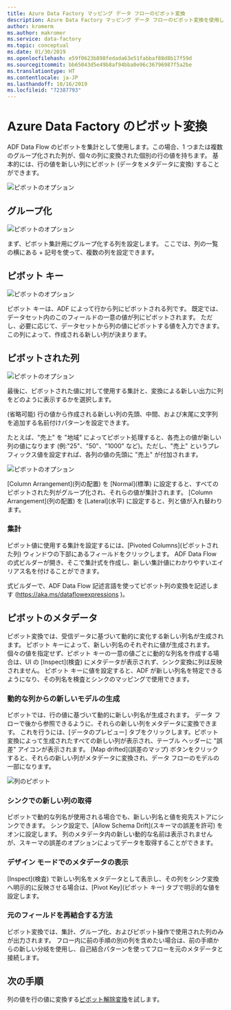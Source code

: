 ```yaml
---
title: Azure Data Factory マッピング データ フローのピボット変換
description: Azure Data Factory マッピング データ フローのピボット変換を使用した行から列へのデータのピボット
author: kromerm
ms.author: makromer
ms.service: data-factory
ms.topic: conceptual
ms.date: 01/30/2019
ms.openlocfilehash: e59f0623b898fedada63e51fabbaf88d8b17f59d
ms.sourcegitcommit: bb65043d5e49b8af94bba0e96c36796987f5a2be
ms.translationtype: HT
ms.contentlocale: ja-JP
ms.lasthandoff: 10/16/2019
ms.locfileid: "72387793"
---
```

# <a name="azure-data-factory-pivot-transformation"></a>Azure Data Factory のピボット変換


ADF Data Flow のピボットを集計として使用します。この場合、1 つまたは複数のグループ化された列が、個々の列に変換された個別の行の値を持ちます。 基本的には、行の値を新しい列にピボット (データをメタデータに変換) することができます。

![ピボットのオプション](media/data-flow/pivot1.png "ピボット 1")

## <a name="group-by"></a>グループ化

![ピボットのオプション](media/data-flow/pivot2.png "ピボット 2")

まず、ピボット集計用にグループ化する列を設定します。 ここでは、列の一覧の横にある + 記号を使って、複数の列を設定できます。

## <a name="pivot-key"></a>ピボット キー

![ピボットのオプション](media/data-flow/pivot3.png "ピボット 3")

ピボット キーは、ADF によって行から列にピボットされる列です。 既定では、データセット内のこのフィールドの一意の値が列にピボットされます。 ただし、必要に応じて、データセットから列の値にピボットする値を入力できます。 この列によって、作成される新しい列が決まります。

## <a name="pivoted-columns"></a>ピボットされた列

![ピボットのオプション](media/data-flow/pivot4.png "ピボット 4")

最後に、ピボットされた値に対して使用する集計と、変換による新しい出力に列をどのように表示するかを選択します。

(省略可能) 行の値から作成される新しい列の先頭、中間、および末尾に文字列を追加する名前付けパターンを設定できます。

たとえば、"売上" を "地域" によってピボット処理すると、各売上の値が新しい列の値になります (例:"25"、"50"、"1000" など)。ただし、"売上" というプレフィックス値を設定すれば、各列の値の先頭に "売上" が付加されます。

![ピボットのオプション](media/data-flow/pivot5.png "ピボット 5")

[Column Arrangement]\(列の配置\) を [Normal]\(標準\) に設定すると、すべてのピボットされた列がグループ化され、それらの値が集計されます。 [Column Arrangement]\(列の配置\) を [Lateral]\(水平\) に設定すると、列と値が入れ替わります。

### <a name="aggregation"></a>集計

ピボット値に使用する集計を設定するには、[Pivoted Columns]\(ピボットされた列\) ウィンドウの下部にあるフィールドをクリックします。 ADF Data Flow の式ビルダーが開き、そこで集計式を作成し、新しい集計値にわかりやすいエイリアス名を付けることができます。

式ビルダーで、ADF Data Flow 記述言語を使ってピボット列の変換を記述します (https://aka.ms/dataflowexpressions )。

## <a name="pivot-metadata"></a>ピボットのメタデータ

ピボット変換では、受信データに基づいて動的に変化する新しい列名が生成されます。 ピボット キーによって、新しい列名のそれぞれに値が生成されます。 個々の値を指定せず、ピボット キーの一意の値ごとに動的な列名を作成する場合は、UI の [Inspect]\(検査\) にメタデータが表示されず、シンク変換に列は反映されません。 ピボット キーに値を設定すると、ADF が新しい列名を特定できるようになり、その列名を検査とシンクのマッピングで使用できます。

### <a name="generate-a-new-model-from-dynamic-columns"></a>動的な列からの新しいモデルの生成

ピボットでは、行の値に基づいて動的に新しい列名が生成されます。 データ フローで後から参照できるように、それらの新しい列をメタデータに変換できます。 これを行うには、[データのプレビュー] タブをクリックします。ピボット変換によって生成されたすべての新しい列が表示され、テーブル ヘッダーに "誤差" アイコンが表示されます。 [Map drifted]\(誤差のマップ\) ボタンをクリックすると、それらの新しい列がメタデータに変換され、データ フローのモデルの一部になります。

![列のピボット](media/data-flow/newpivot1.png "誤差のピボット列のマップ")

### <a name="landing-new-columns-in-sink"></a>シンクでの新しい列の取得

ピボットで動的な列名が使用される場合でも、新しい列名と値を宛先ストアにシンクできます。 シンク設定で、[Allow Schema Drift]\(スキーマの誤差を許可\) をオンに設定します。 列のメタデータ内の新しい動的な名前は表示されませんが、スキーマの誤差のオプションによってデータを取得することができます。

### <a name="view-metadata-in-design-mode"></a>デザイン モードでのメタデータの表示

[Inspect]\(検査\) で新しい列名をメタデータとして表示し、その列をシンク変換へ明示的に反映させる場合は、[Pivot Key]\(ピボット キー\) タブで明示的な値を設定します。

### <a name="how-to-rejoin-original-fields"></a>元のフィールドを再結合する方法
ピボット変換では、集計、グループ化、およびピボット操作で使用された列のみが出力されます。 フロー内に前の手順の別の列を含めたい場合は、前の手順からの新しい分岐を使用し、自己結合パターンを使ってフローを元のメタデータと接続します。

## <a name="next-steps"></a>次の手順

列の値を行の値に変換する[ピボット解除変換](data-flow-unpivot.md)を試します。 
